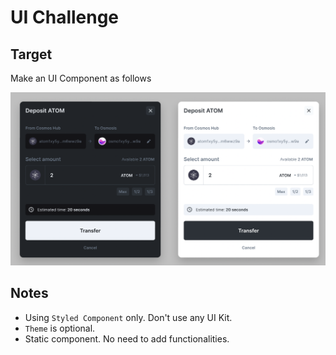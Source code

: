 # UI Challenge

## Target

Make an UI Component as follows

![deposit](./deposit.png)

## Notes

- Using `Styled Component` only. Don't use any UI Kit.
- `Theme` is optional.
- Static component. No need to add functionalities.